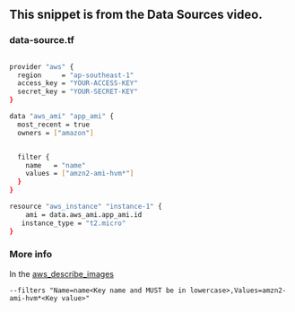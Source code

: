 ## This snippet is from the Data Sources video.

### data-source.tf

```sh

provider "aws" {
  region     = "ap-southeast-1"
  access_key = "YOUR-ACCESS-KEY"
  secret_key = "YOUR-SECRET-KEY"
}

data "aws_ami" "app_ami" {
  most_recent = true
  owners = ["amazon"]


  filter {
    name   = "name"
    values = ["amzn2-ami-hvm*"]
  }
}

resource "aws_instance" "instance-1" {
    ami = data.aws_ami.app_ami.id
   instance_type = "t2.micro"
}
```

### More info
In the [aws_describe_images]([http://a.com](https://docs.aws.amazon.com/cli/latest/reference/ec2/describe-images.html)https://docs.aws.amazon.com/cli/latest/reference/ec2/describe-images.html)
```
--filters "Name=name<Key name and MUST be in lowercase>,Values=amzn2-ami-hvm*<Key value>"
```

